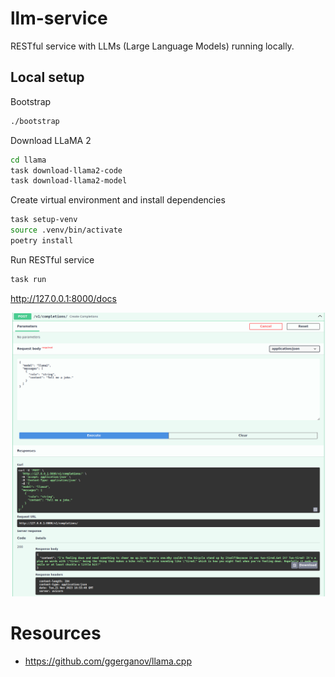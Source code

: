 # llm-service

RESTful service with LLMs (Large Language Models) running locally.

## Local setup

Bootstrap

```bash
./bootstrap
```

Download LLaMA 2

```bash
cd llama
task download-llama2-code
task download-llama2-model
```

Create virtual environment and install dependencies

```bash
task setup-venv
source .venv/bin/activate
poetry install
```

Run RESTful service

```bash
task run
```

http://127.0.0.1:8000/docs

![Completions](assets/completions.png "Completions")

# Resources

- https://github.com/ggerganov/llama.cpp
